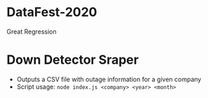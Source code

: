 # DataFest-2020
Great Regression


# Down Detector Sraper
* Outputs a CSV file with outage information for a given company
* Script usage: `node index.js <company> <year> <month>`